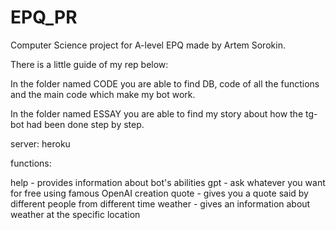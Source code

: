 # EPQ_PR
Computer Science project for A-level EPQ made by Artem Sorokin.


There is a little guide of my rep below:

In the folder named CODE you are able to find DB, code of all the functions and the main code which make my bot work.

In the folder named ESSAY you are able to find my story about how the tg-bot had been done step by step.


server: heroku


functions:

help - provides information about bot's abilities
gpt - ask whatever you want for free using famous OpenAI creation
quote - gives you a quote said by different people from different time
weather - gives an information about weather at the specific location